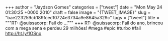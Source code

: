 
+++
author = "Jaydson Gomes"
categories = ["tweet"]
date = "Mon May 24 01:30:25 +0000 2010"
draft = false
image = "{TWEET_IMAGE}"
slug = "bae223259cb189fcec10724e3734a9e8645a329c"
tags = ["tweet"]
title = """RT: @suissacorp: Fail do ..."""
+++
RT: @suissacorp: Fail do ano, brincou com a mega sena e perdeu 29 milhões! #mega #epic #turbo #fail http://ht.ly/1OSno
